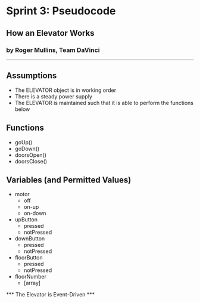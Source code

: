 # Sprint 3: Pseudocode
## How an Elevator Works
### by Roger Mullins, Team DaVinci

---

## Assumptions
- The ELEVATOR object is in working order
- There is a steady power supply
- The ELEVATOR is maintained such that it is able to perform the functions below

## Functions
- goUp()
- goDown()
- doorsOpen()
- doorsClose()

## Variables (and Permitted Values)
- motor
    - off
    - on-up
    - on-down
- upButton
    - pressed
    - notPressed
- downButton
    - pressed
    - notPressed
- floorButton
    - pressed
    - notPressed
- floorNumber
    - [array]

*** The Elevator is Event-Driven ***

